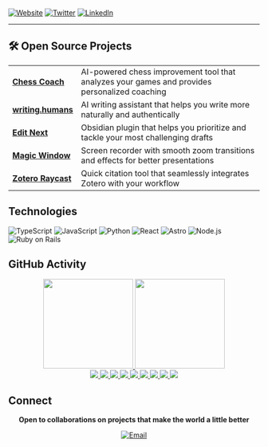 


<br>

[![Website](https://img.shields.io/badge/shreyasprakash.com-000000?style=flat-square&logoColor=white)](https://www.shreyasprakash.com)
[![Twitter](https://img.shields.io/badge/@shreyasmakes-000000?style=flat-square&logoColor=white)](https://twitter.com/shreyasmakes)
[![LinkedIn](https://img.shields.io/badge/LinkedIn-000000?style=flat-square&logoColor=white)](https://linkedin.com/in/shreyasprakash)

</div>

---

## 🛠️ Open Source Projects

<table>
  <tr>
    <td><b><a href="https://chesscoach-one.vercel.app/">Chess Coach</a></b></td>
    <td>AI-powered chess improvement tool that analyzes your games and provides personalized coaching</td>
  </tr>
  <tr>
    <td><b><a href="https://github.com/shreyas-makes/writing.humans">writing.humans</a></b></td>
    <td>AI writing assistant that helps you write more naturally and authentically</td>
  </tr>
  <tr>
    <td><b><a href="https://github.com/shreyas-makes/editnext-plugin">Edit Next</a></b></td>
    <td>Obsidian plugin that helps you prioritize and tackle your most challenging drafts</td>
  </tr>
  <tr>
    <td><b><a href="https://github.com/shreyas-makes/magic-window">Magic Window</a></b></td>
    <td>Screen recorder with smooth zoom transitions and effects for better presentations</td>
  </tr>
  <tr>
    <td><b><a href="https://github.com/shreyas-makes/zotero-raycast">Zotero Raycast</a></b></td>
    <td>Quick citation tool that seamlessly integrates Zotero with your workflow</td>
  </tr>
</table>


## Technologies

![TypeScript](https://img.shields.io/badge/TypeScript-000000?style=flat-square&logo=typescript&logoColor=white)
![JavaScript](https://img.shields.io/badge/JavaScript-000000?style=flat-square&logo=javascript&logoColor=white)
![Python](https://img.shields.io/badge/Python-000000?style=flat-square&logo=python&logoColor=white)
![React](https://img.shields.io/badge/React-000000?style=flat-square&logo=react&logoColor=white)
![Astro](https://img.shields.io/badge/Astro-000000?style=flat-square&logo=astro&logoColor=white)
![Node.js](https://img.shields.io/badge/Node.js-000000?style=flat-square&logo=node.js&logoColor=white)
![Ruby on Rails](https://img.shields.io/badge/Ruby%20on%20Rails-000000?style=flat-square&logo=ruby-on-rails&logoColor=white)

## GitHub Activity

<div align="center">

<a href="https://github.com/shreyas-makes">
  <img height="180em" src="https://github-readme-stats.vercel.app/api?username=shreyas-makes&show_icons=true&theme=transparent&hide_border=true&bg_color=ffffff&title_color=000000&icon_color=000000&text_color=000000"/>
</a>
<a href="https://github.com/shreyas-makes">
  <img height="180em" src="https://github-readme-stats.vercel.app/api/top-langs/?username=shreyas-makes&layout=compact&theme=transparent&hide_border=true&bg_color=ffffff&title_color=000000&text_color=000000&langs_count=6"/>
</a>

</div>


<div align="center">

<a href="https://github.com/shreyas-makes/astro-blog-ghost">
  <img src="https://github-readme-stats.vercel.app/api/pin/?username=shreyas-makes&repo=astro-blog-ghost&theme=transparent&hide_border=true&bg_color=ffffff&title_color=000000&text_color=000000"/>
</a>
<a href="https://github.com/shreyas-makes/writing.humans">
  <img src="https://github-readme-stats.vercel.app/api/pin/?username=shreyas-makes&repo=writing.humans&theme=transparent&hide_border=true&bg_color=ffffff&title_color=000000&text_color=000000"/>
</a>
<a href="https://github.com/shreyas-makes/chesscoach">
  <img src="https://github-readme-stats.vercel.app/api/pin/?username=shreyas-makes&repo=chesscoach&theme=transparent&hide_border=true&bg_color=ffffff&title_color=000000&text_color=000000"/>
</a>
<a href="https://github.com/shreyas-makes/candor-teams">
  <img src="https://github-readme-stats.vercel.app/api/pin/?username=shreyas-makes&repo=candor-teams&theme=transparent&hide_border=true&bg_color=ffffff&title_color=000000&text_color=000000"/>
</a>
<a href="https://github.com/shreyas-makes/magic-window">
  <img src="https://github-readme-stats.vercel.app/api/pin/?username=shreyas-makes&repo=magic-window&theme=transparent&hide_border=true&bg_color=ffffff&title_color=000000&text_color=000000"/>
</a>
<a href="https://github.com/shreyas-makes/v0_rails">
  <img src="https://github-readme-stats.vercel.app/api/pin/?username=shreyas-makes&repo=v0_rails&theme=transparent&hide_border=true&bg_color=ffffff&title_color=000000&text_color=000000"/>
</a>
<a href="https://github.com/shreyas-makes/jhanas-club">
  <img src="https://github-readme-stats.vercel.app/api/pin/?username=shreyas-makes&repo=jhanas-club&theme=transparent&hide_border=true&bg_color=ffffff&title_color=000000&text_color=000000"/>
</a>
<a href="https://github.com/shreyas-makes/zotero-raycast">
  <img src="https://github-readme-stats.vercel.app/api/pin/?username=shreyas-makes&repo=zotero-raycast&theme=transparent&hide_border=true&bg_color=ffffff&title_color=000000&text_color=000000"/>
</a>
<a href="https://github.com/shreyas-makes/founders_digest">
  <img src="https://github-readme-stats.vercel.app/api/pin/?username=shreyas-makes&repo=founders_digest&theme=transparent&hide_border=true&bg_color=ffffff&title_color=000000&text_color=000000"/>
</a>

</div>

## Connect

<div align="center">

**Open to collaborations on projects that make the world a little better**

[![Email](https://img.shields.io/badge/Contact-000000?style=flat-square&logoColor=white)](mailto:shreyas314159@gmail.com)

<br><br>

</div>

